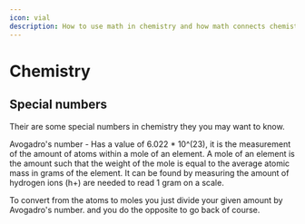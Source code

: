 ```yaml
---
icon: vial
description: How to use math in chemistry and how math connects chemistry topics.
---
```


# Chemistry

## Special numbers

Their are some special numbers in chemistry they you may want to know.

Avogadro's number - Has a value of 6.022 \* 10^(23), it is the measurement of the amount of atoms within a mole of an element. A mole of an element is the amount such that the weight of the mole is equal to the average atomic mass in grams of the element. It can be found by measuring the amount of hydrogen ions (h+) are needed to read 1 gram on a scale.

To convert from the atoms to moles you just divide your given amount by Avogadro's number. and you do the opposite to go back of course.
